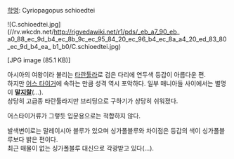 [학명](%ED%95%99%EB%AA%85.md): Cyriopagopus schioedtei  

![C.schioedtei.jpg](//rv.wkcdn.net/http://rigvedawiki.net/r1/pds/_eb_a7_90_eb_
a0_88_ec_9d_b4_ec_8b_9c_ec_95_84_20_ec_96_b4_ec_8a_a4_20_ed_83_80_ec_9d_b4_ea_
b1_b0/C.schioedtei.jpg)

[JPG image (85.1 KB)]

아시아의 여왕이라 불리는 [타란툴라](%ED%83%80%EB%9E%80%ED%88%B4%EB%9D%BC.md)로 검은 다리에 연두색
등갑이 아름다운 편.  
하지만 [어스 타이거](%EC%96%B4%EC%8A%A4%20%ED%83%80%EC%9D%B4%EA%B1%B0.md)에 속하는 만큼
성격 역시 포악하다. 일부 매니아들 사이에서는 별명이 **말[지랄](%EC%A7%80%EB%9E%84.md)**(...).  
상당히 고급종 타란툴라지만 브리딩으로 구하기가 상당히 쉬워졌다.

어스타이거류가 그렇듯 입문용으로는 적합하지 않다.

발색변이로는 말레이시아 블루가 있으며 싱가폴블루와 차이점은 등갑의 색이 싱가폴블루보다 밝은 편이다.  
최근 매물이 없는 싱가폴블루 대신으로 각광받고 있다(...).

